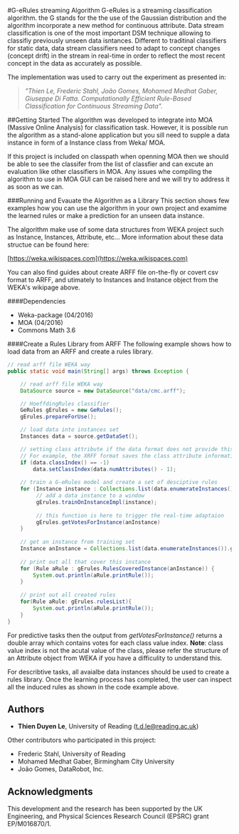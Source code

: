 #G-eRules streaming Algorithm
G-eRules is a streaming classification algorithm. the G stands for the the use of the Gaussian distribution and the algorithm incorporate a new method for continuous attribute. Data stream classification is one of the most important DSM technique allowing to classifiy previously unseen data isntances. Different to traditinal classifiers for static data, data stream classifiers need to adapt to concept changes (concept drift) in the stream in real-time in order to reflect the most recent concept in the data as accurately as possible.

The implementation was used to carry out the experiment as presented in:
> _"Thien Le, Frederic Stahl, João Gomes, Mohamed Medhat Gaber, Giuseppe Di Fatta. Computationally Efficient Rule-Based Classification for Continuous Streaming Data"._


##Getting Started
The algorithm was developed to integrate into MOA (Massive Online Analysis) for classification task. However, it is possible run the algorithm as a stand-alone application but you sill need to supple a data instance in form of a Instance class from Weka/ MOA.

If this project is included on classpath when openning MOA then we should be able to see the classifer from the list of classfier and can excute an evaluation like other classifiers in MOA. Any issues whe compiling the algorithm to use in MOA GUI can be raised here and we will try to address it as soon as we can.

###Running and Evauate the Algorithm as a Library
This section shows few examples how you can use the algorithm in your own project and examime the learned rules or make a prediction for an unseen data instance.

The algorithm make use of some data structures from WEKA project such as Instance, Instances, Attribute, etc... More information about these data structue can be found here:

[https://weka.wikispaces.com](https://weka.wikispaces.com)

You can also find guides about create ARFF file on-the-fly or covert csv format to ARFF, and utimately to Instances and Instance object from the WEKA's wikipage above.

####Dependencies

* Weka-package (04/2016)
* MOA (04/2016)
* Commons Math 3.6

####Create a Rules Library from ARFF
The following example shows how to load data from an ARFF and create a rules library. 

```java
// read arff file WEKA way
public static void main(String[] args) throws Exception {

    // read arff file WEKA way
    DataSource source = new DataSource("data/cmc.arff");

    // HoeffdingRules classifier
    GeRules gErules = new GeRules();
    gErules.prepareForUse();

    // load data into instances set
    Instances data = source.getDataSet();

    // setting class attribute if the data format does not provide this information
    // For example, the XRFF format saves the class attribute information as well
    if (data.classIndex() == -1)
    	data.setClassIndex(data.numAttributes() - 1);
    
    // train a G-eRules model and create a set of desciptive rules
    for (Instance instance : Collections.list(data.enumerateInstances())) {
         // add a data instance to a window
         gErules.trainOnInstanceImpl(instance);
         
         // this function is here to trigger the real-time adaptaion
         gErules.getVotesForInstance(anInstance)
    }
	
    // get an instance from training set
    Instance anInstance = Collections.list(data.enumerateInstances()).get(10);
    
    // print out all that cover this instance
    for (Rule aRule : gErules.RulesCoveredInstance(anInstance)) {
        System.out.println(aRule.printRule());
    }
    
    // print out all created rules 
    for(Rule aRule: gErules.rulesList){
        System.out.println(aRule.printRule());
    }
}
```

For predictive tasks then the output from _getVotesForInstance()_ returns a double array which contains votes for each class value index. **Note**: class value index is not the acutal value of the class, please refer the structure of an Attribute object from WEKA if you have a difficulity to understand this. 

For describtive tasks, all avaialbe data instances should be used to create a rules library. Once the learning process has completed, the user can inspect all the induced rules as shown in the code example above. 


## Authors
* **Thien Duyen Le**, University of Reading (t.d.le@reading.ac.uk)

Other contributors who participated in this project:

* Frederic Stahl, University of Reading
* Mohamed Medhat Gaber, Birmingham City University
* João Gomes, DataRobot, Inc.

## Acknowledgments
This development and the research has been supported by the UK Engineering, and Physical Sciences Research Council (EPSRC) grant EP/M016870/1.